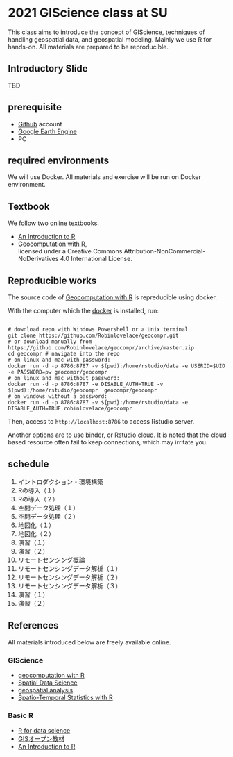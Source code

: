# 2021 GIScience class at SU
This class aims to introduce the concept of GIScience, techniques of handling geospatial data, and geospatial modeling. Mainly we use R for hands-on. All materials are prepared to be reproducible.

## Introductory Slide
TBD
## prerequisite
- [Github](https://github.com/) account
- [Google Earth Engine](http://signup.earthengine.google.com/)
- PC 

## required environments
We will use Docker. All materials and exercise will be run on Docker environment.

## Textbook
We follow two online textbooks. 
- [An Introduction to R](https://intro2r.com)
- [Geocomputation with R](https://geocompr.robinlovelace.net),  
licensed under a Creative Commons Attribution-NonCommercial-NoDerivatives 4.0 International License. 

## Reproducible works
The source code of [Geocomputation with R](https://geocompr.robinlovelace.net) is repreducible using docker.  

With the computer which the [docker](https://docs.docker.com/get-docker/) is installed, run:  

```

# download repo with Windows Powershell or a Unix terminal
git clone https://github.com/Robinlovelace/geocompr.git 
# or download manually from https://github.com/Robinlovelace/geocompr/archive/master.zip
cd geocompr # navigate into the repo
# on linux and mac with password:
docker run -d -p 8786:8787 -v $(pwd):/home/rstudio/data -e USERID=$UID -e PASSWORD=pw geocompr/geocompr
# on linux and mac without password:
docker run -d -p 8786:8787 -e DISABLE_AUTH=TRUE -v $(pwd):/home/rstudio/geocompr  geocompr/geocompr
# on windows without a password:
docker run -d -p 8786:8787 -v ${pwd}:/home/rstudio/data -e DISABLE_AUTH=TRUE robinlovelace/geocompr

```
  
Then, access to ``` http://localhost:8786 ``` to access Rstudio server.  

Another options are to use [binder](https://mybinder.org/v2/gh/robinlovelace/geocompr/master?urlpath=rstudio), or [Rstudio cloud](https://rstudio.cloud/project/1642300). 
It is noted that the cloud based resource often fail to keep connections, which may irritate you.  

<!---
If you want to run on your local machine, install [Rstudio](https://rstudio.com/products/rstudio/) with [R](https://www.r-project.org), then download the source-code and run at R console  

```
install.packages("remotes")
remotes::install_github("geocompr/geocompkg")
```
--->

## schedule
1. イントロダクション・環境構築
2. Rの導入（１）
3. Rの導入（２）
4. 空間データ処理（１）
5. 空間データ処理（２）
6. 地図化（１）
7. 地図化（２）
8. 演習（１）
9. 演習（２）
10. リモートセンシング概論
11. リモートセンシングデータ解析（１）
12. リモートセンシングデータ解析（２）
13. リモートセンシングデータ解析（３）
14. 演習（１）
15. 演習（２）
## References
All materials introduced below are freely available online.  

### GIScience 
- [geocomputation with R](https://geocompr.robinlovelace.net/)  
- [Spatial Data Science](https://keen-swartz-3146c4.netlify.app/)  
- [geospatial analysis](https://spatialanalysisonline.com/HTML/index.html)  
- [Spatio-Temporal Statistics with R](https://spacetimewithr.org/)   

### Basic R
- [R for data science](https://r4ds.had.co.nz/)  
- [GISオープン教材](https://gis-oer.github.io/gitbook/book/)
- [An Introduction to R](https://intro2r.com)

